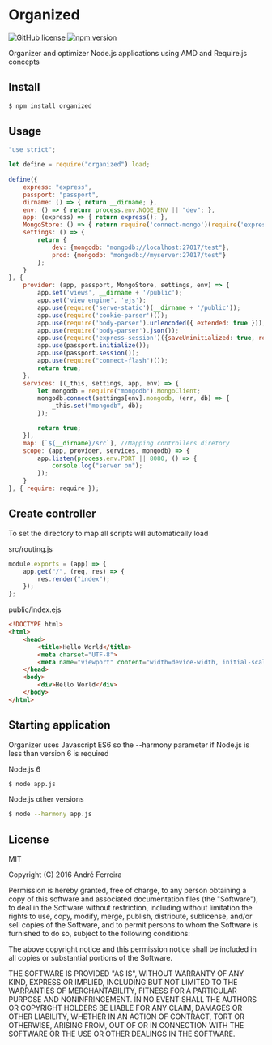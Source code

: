 # Organized

[![GitHub license](https://img.shields.io/badge/license-MIT-blue.svg)](https://raw.githubusercontent.com/andrehrf/organized/master/LICENSE)
[![npm version](https://badge.fury.io/js/organized.svg)](https://badge.fury.io/js/organized)

Organizer and optimizer Node.js applications using AMD and Require.js concepts

## Install

```bash
$ npm install organized
```

## Usage

```js
"use strict";

let define = require("organized").load;
   
define({ 
    express: "express", 
    passport: "passport",
    dirname: () => { return __dirname; },  
    env: () => { return process.env.NODE_ENV || "dev"; },
    app: (express) => { return express(); },
    MongoStore: () => { return require('connect-mongo')(require('express-session')); },
    settings: () => {
        return {
            dev: {mongodb: "mongodb://localhost:27017/test"},
            prod: {mongodb: "mongodb://myserver:27017/test"}
        };
    }
}, {    
    provider: (app, passport, MongoStore, settings, env) => {
        app.set('views', __dirname + '/public');
        app.set('view engine', 'ejs');
        app.use(require('serve-static')(__dirname + '/public'));
        app.use(require('cookie-parser')());
        app.use(require('body-parser').urlencoded({ extended: true }));
        app.use(require('body-parser').json());
        app.use(require('express-session')({saveUninitialized: true, resave: true, secret: process.env.SECRET || "secret", store: new MongoStore({url: settings[env].mongodb})}));
        app.use(passport.initialize());
        app.use(passport.session());
        app.use(require("connect-flash")());
        return true;
    },
    services: [(_this, settings, app, env) => {  
        let mongodb = require("mongodb").MongoClient;
        mongodb.connect(settings[env].mongodb, (err, db) => {
            _this.set("mongodb", db);
        });

        return true;
    }],
    map: [`${__dirname}/src`], //Mapping controllers diretory
    scope: (app, provider, services, mongodb) => { 
        app.listen(process.env.PORT || 8080, () => {
            console.log("server on");
        });
    }
}, { require: require });
```

## Create controller

To set the directory to map all scripts will automatically load

src/routing.js
```js
module.exports = (app) => {
    app.get("/", (req, res) => { 
        res.render("index"); 
    });
};
```

public/index.ejs
```html
<!DOCTYPE html>
<html>
    <head>
        <title>Hello World</title>
        <meta charset="UTF-8">
        <meta name="viewport" content="width=device-width, initial-scale=1.0">
    </head>
    <body>
        <div>Hello World</div>
    </body>
</html>
```

## Starting application

Organizer uses Javascript ES6 so the --harmony parameter if Node.js is less than version 6 is required

Node.js 6
```bash
$ node app.js
```

Node.js other versions
```bash
$ node --harmony app.js
```

## License

  MIT
  
  Copyright (C) 2016 André Ferreira

  Permission is hereby granted, free of charge, to any person obtaining a copy of this software and associated documentation files (the "Software"), to deal in the Software without restriction, including without limitation the rights to use, copy, modify, merge, publish, distribute, sublicense, and/or sell copies of the Software, and to permit persons to whom the Software is furnished to do so, subject to the following conditions:

  The above copyright notice and this permission notice shall be included in all copies or substantial portions of the Software.

  THE SOFTWARE IS PROVIDED "AS IS", WITHOUT WARRANTY OF ANY KIND, EXPRESS OR IMPLIED, INCLUDING BUT NOT LIMITED TO THE WARRANTIES OF MERCHANTABILITY, FITNESS FOR A PARTICULAR PURPOSE AND NONINFRINGEMENT. IN NO EVENT SHALL THE AUTHORS OR COPYRIGHT HOLDERS BE LIABLE FOR ANY CLAIM, DAMAGES OR OTHER LIABILITY, WHETHER IN AN ACTION OF CONTRACT, TORT OR OTHERWISE, ARISING FROM, OUT OF OR IN CONNECTION WITH THE SOFTWARE OR THE USE OR OTHER DEALINGS IN THE SOFTWARE.